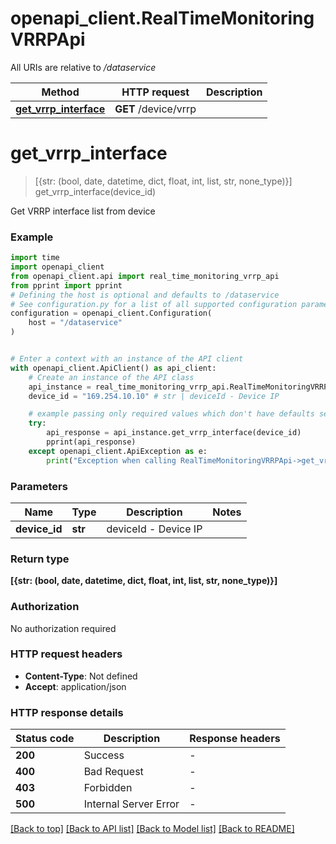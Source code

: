 # openapi_client.RealTimeMonitoringVRRPApi

All URIs are relative to */dataservice*

Method | HTTP request | Description
------------- | ------------- | -------------
[**get_vrrp_interface**](RealTimeMonitoringVRRPApi.md#get_vrrp_interface) | **GET** /device/vrrp | 


# **get_vrrp_interface**
> [{str: (bool, date, datetime, dict, float, int, list, str, none_type)}] get_vrrp_interface(device_id)



Get VRRP interface list from device

### Example


```python
import time
import openapi_client
from openapi_client.api import real_time_monitoring_vrrp_api
from pprint import pprint
# Defining the host is optional and defaults to /dataservice
# See configuration.py for a list of all supported configuration parameters.
configuration = openapi_client.Configuration(
    host = "/dataservice"
)


# Enter a context with an instance of the API client
with openapi_client.ApiClient() as api_client:
    # Create an instance of the API class
    api_instance = real_time_monitoring_vrrp_api.RealTimeMonitoringVRRPApi(api_client)
    device_id = "169.254.10.10" # str | deviceId - Device IP

    # example passing only required values which don't have defaults set
    try:
        api_response = api_instance.get_vrrp_interface(device_id)
        pprint(api_response)
    except openapi_client.ApiException as e:
        print("Exception when calling RealTimeMonitoringVRRPApi->get_vrrp_interface: %s\n" % e)
```


### Parameters

Name | Type | Description  | Notes
------------- | ------------- | ------------- | -------------
 **device_id** | **str**| deviceId - Device IP |

### Return type

**[{str: (bool, date, datetime, dict, float, int, list, str, none_type)}]**

### Authorization

No authorization required

### HTTP request headers

 - **Content-Type**: Not defined
 - **Accept**: application/json


### HTTP response details

| Status code | Description | Response headers |
|-------------|-------------|------------------|
**200** | Success |  -  |
**400** | Bad Request |  -  |
**403** | Forbidden |  -  |
**500** | Internal Server Error |  -  |

[[Back to top]](#) [[Back to API list]](../README.md#documentation-for-api-endpoints) [[Back to Model list]](../README.md#documentation-for-models) [[Back to README]](../README.md)

